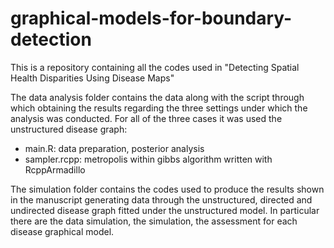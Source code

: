 # graphical-models-for-boundary-detection
This is a repository containing all the codes used in "Detecting Spatial Health Disparities Using Disease Maps"

The data analysis folder contains the data along with the script through which obtaining the results regarding the three settings under which the analysis was conducted. For all of the three cases it was used the unstructured disease graph:
- main.R: data preparation, posterior analysis
- sampler.rcpp: metropolis within gibbs algorithm written with RcppArmadillo
  
The simulation folder contains the codes used to produce the results shown in the manuscript generating data through the unstructured, directed and undirected disease graph fitted under the unstructured model. In particular there are the data simulation, the simulation, the assessment for each disease graphical model.


